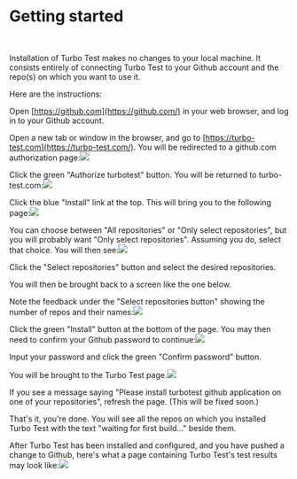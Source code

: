 # Getting started

  
‌

Installation of Turbo Test makes no changes to your local machine. It consists entirely of connecting Turbo Test to your Github account and the repo\(s\) on which you want to use it.‌

Here are the instructions:‌

Open [https://github.com](https://github.com/) in your web browser, and log in to your Github account.‌

Open a new tab or window in the browser, and go to [https://turbo-test.com](https://turbo-test.com/). You will be redirected to a github.com authorization page:​![](https://gblobscdn.gitbook.com/assets%2F-LIz5YpJuVOwOW-S6Q6t%2F-M52D3YsRysnmysgzJKV%2F-M52D5C3QMitNfzeRaWs%2F1-authorize-turbo-test.png?alt=media)‌

Click the green "Authorize turbotest" button. You will be returned to turbo-test.com:​![](https://gblobscdn.gitbook.com/assets%2F-LIz5YpJuVOwOW-S6Q6t%2F-M52D3YsRysnmysgzJKV%2F-M52D5C5pLR1ZLzohukE%2F2-install-turbo-test.png?alt=media)‌

Click the blue "Install" link at the top. This will bring you to the following page:​![](https://gblobscdn.gitbook.com/assets%2F-LIz5YpJuVOwOW-S6Q6t%2F-M52E7k2FNfcn3Qt7S1z%2F-M52E9XBDeR67vP8NCPk%2F3-all-or-select-repos.png?alt=media)‌

You can choose between "All repositories" or "Only select repositories", but you will probably want "Only select repositories". Assuming you do, select that choice. You will then see:​![](https://gblobscdn.gitbook.com/assets%2F-LIz5YpJuVOwOW-S6Q6t%2F-M52D3YsRysnmysgzJKV%2F-M52D5C7FHHGdTWKfmxa%2F4-select-repos.png?alt=media)‌

Click the "Select repositories" button and select the desired repositories.‌

You will then be brought back to a screen like the one below.‌

Note the feedback under the "Select repositories button" showing the number of repos and their names:​![](https://gblobscdn.gitbook.com/assets%2F-LIz5YpJuVOwOW-S6Q6t%2F-M52E7k2FNfcn3Qt7S1z%2F-M52E9XDLtAW_ElvdRvG%2F5-show-selected-repos.png?alt=media)‌

Click the green "Install" button at the bottom of the page. You may then need to confirm your Github password to continue:​![](https://gblobscdn.gitbook.com/assets%2F-LIz5YpJuVOwOW-S6Q6t%2F-M52D3YsRysnmysgzJKV%2F-M52D5C90Rev9py1rerQ%2F6-confirm-github-password.png?alt=media)‌

Input your password and click the green "Confirm password" button.‌

You will be brought to the Turbo Test page.​![](https://gblobscdn.gitbook.com/assets%2F-LIz5YpJuVOwOW-S6Q6t%2F-M52E7k2FNfcn3Qt7S1z%2F-M52E9XFz9_3wdamVoiM%2F7-please-inst-tt.png?alt=media)‌

If you see a message saying "Please install turbotest github application on one of your repositories", refresh the page. \(This will be fixed soon.\)‌

That's it, you're done. You will see all the repos on which you installed Turbo Test with the text "waiting for first build..." beside them.‌

After Turbo Test has been installed and configured, and you have pushed a change to Github, here's what a page containing Turbo Test's test results may look like:​![](https://gblobscdn.gitbook.com/assets%2F-LIz5YpJuVOwOW-S6Q6t%2F-M53XQzWdoW5RjOePxPN%2F-M53XRkPta3zN3yYObS0%2F8-turbo-test-results-page.png?alt=media)  


